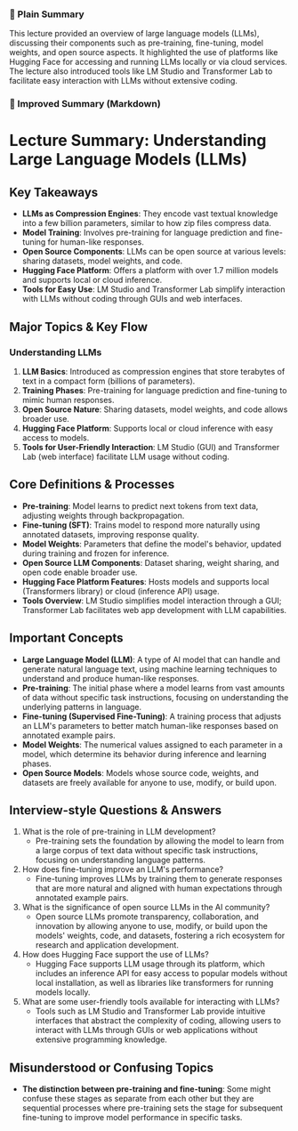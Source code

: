  ### 🧾 Plain Summary
This lecture provided an overview of large language models (LLMs), discussing their components such as pre-training, fine-tuning, model weights, and open source aspects. It highlighted the use of platforms like Hugging Face for accessing and running LLMs locally or via cloud services. The lecture also introduced tools like LM Studio and Transformer Lab to facilitate easy interaction with LLMs without extensive coding.

### 📝 Improved Summary (Markdown)

# Lecture Summary: Understanding Large Language Models (LLMs)

## Key Takeaways
- **LLMs as Compression Engines**: They encode vast textual knowledge into a few billion parameters, similar to how zip files compress data.
- **Model Training**: Involves pre-training for language prediction and fine-tuning for human-like responses.
- **Open Source Components**: LLMs can be open source at various levels: sharing datasets, model weights, and code.
- **Hugging Face Platform**: Offers a platform with over 1.7 million models and supports local or cloud inference.
- **Tools for Easy Use**: LM Studio and Transformer Lab simplify interaction with LLMs without coding through GUIs and web interfaces.

## Major Topics & Key Flow
### Understanding LLMs
1. **LLM Basics**: Introduced as compression engines that store terabytes of text in a compact form (billions of parameters).
2. **Training Phases**: Pre-training for language prediction and fine-tuning to mimic human responses.
3. **Open Source Nature**: Sharing datasets, model weights, and code allows broader use.
4. **Hugging Face Platform**: Supports local or cloud inference with easy access to models.
5. **Tools for User-Friendly Interaction**: LM Studio (GUI) and Transformer Lab (web interface) facilitate LLM usage without coding.

## Core Definitions & Processes
- **Pre-training**: Model learns to predict next tokens from text data, adjusting weights through backpropagation.
- **Fine-tuning (SFT)**: Trains model to respond more naturally using annotated datasets, improving response quality.
- **Model Weights**: Parameters that define the model's behavior, updated during training and frozen for inference.
- **Open Source LLM Components**: Dataset sharing, weight sharing, and open code enable broader use.
- **Hugging Face Platform Features**: Hosts models and supports local (Transformers library) or cloud (inference API) usage.
- **Tools Overview**: LM Studio simplifies model interaction through a GUI; Transformer Lab facilitates web app development with LLM capabilities.

## Important Concepts
- **Large Language Model (LLM)**: A type of AI model that can handle and generate natural language text, using machine learning techniques to understand and produce human-like responses.
- **Pre-training**: The initial phase where a model learns from vast amounts of data without specific task instructions, focusing on understanding the underlying patterns in language.
- **Fine-tuning (Supervised Fine-Tuning)**: A training process that adjusts an LLM's parameters to better match human-like responses based on annotated example pairs.
- **Model Weights**: The numerical values assigned to each parameter in a model, which determine its behavior during inference and learning phases.
- **Open Source Models**: Models whose source code, weights, and datasets are freely available for anyone to use, modify, or build upon.

## Interview-style Questions & Answers
1. What is the role of pre-training in LLM development?
   - Pre-training sets the foundation by allowing the model to learn from a large corpus of text data without specific task instructions, focusing on understanding language patterns.
2. How does fine-tuning improve an LLM's performance?
   - Fine-tuning improves LLMs by training them to generate responses that are more natural and aligned with human expectations through annotated example pairs.
3. What is the significance of open source LLMs in the AI community?
   - Open source LLMs promote transparency, collaboration, and innovation by allowing anyone to use, modify, or build upon the models' weights, code, and datasets, fostering a rich ecosystem for research and application development.
4. How does Hugging Face support the use of LLMs?
   - Hugging Face supports LLM usage through its platform, which includes an inference API for easy access to popular models without local installation, as well as libraries like transformers for running models locally.
5. What are some user-friendly tools available for interacting with LLMs?
   - Tools such as LM Studio and Transformer Lab provide intuitive interfaces that abstract the complexity of coding, allowing users to interact with LLMs through GUIs or web applications without extensive programming knowledge.

## Misunderstood or Confusing Topics
- **The distinction between pre-training and fine-tuning**: Some might confuse these stages as separate from each other but they are sequential processes where pre-training sets the stage for subsequent fine-tuning to improve model performance in specific tasks.
